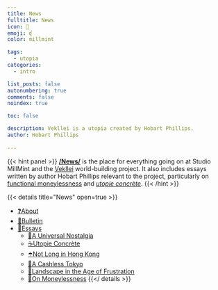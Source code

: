 ```yaml
---
title: News
fulltitle: News
icon: 📕
emoji: ʠ
color: millmint

tags: 
  - utopia
categories:
  - intro

list_posts: false
autonumbering: true
comments: false
noindex: true

toc: false

description: Vekllei is a utopia created by Hobart Phillips.
author: Hobart Phillips
 
---
```


{{< hint panel >}}
[**/News/**](/news/) is the place for everything going on at Studio MillMint and the [Vekllei](/utopia/vekllei) world-building project. It also includes essays written by author Hobart Phillips relevant to the project, particularly on [functional moneylessness](/news/essays/moneylessness/) and [*utopie concrète*](/news/essays/utopie/).
{{< /hint >}}

{{< details title="News" open=true >}}
- <a href="/news/about/"><span class="navicon">❓</span>About</a>
- <a href="/news/bulletin/"><span class="navicon">💾</span>Bulletin</a>
- <a href="/news/essays/"><span class="navicon">📄</span>Essays</a>
    - <a href="/news/essays/ghibli/"><span class="navicon">🫧</span>A Universal Nostalgia</a>
    - <a href="/news/essays/utopie/"><span class="navicon">☕️</span>Utopie Concrète</a>
    - <a href="/news/essays/hongkong/"><span class="navicon">☂️</span>Not Long in Hong Kong</a>
    - <a href="/news/essays/tokyo/"><span class="navicon">🍜</span>A Cashless Tokyo</a>
    - <a href="/news/essays/waugh/"><span class="navicon">🍾</span>Landscape in the Age of Frustration</a>
    - <a href="/news/essays/moneylessness/"><span class="navicon">💸</span>On Moneylessness</a>
{{</ details >}}